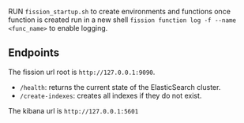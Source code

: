RUN `fission_startup.sh` to create environments and functions 
once function is created run in a new shell `fission function log -f --name <func_name>` to enable logging. 

## Endpoints
The fission url root is `http://127.0.0.1:9090`.
 - `/health`: returns the current state of the ElasticSearch cluster.
 - `/create-indexes`: creates all indexes if they do not exist.

The kibana url is `http://127.0.0.1:5601`